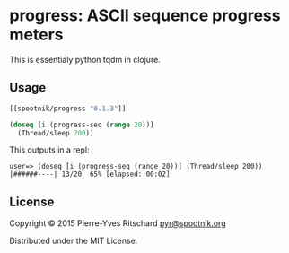 # progress: ASCII sequence progress meters

This is essentialy python tqdm in clojure.

## Usage

```clojure
[[spootnik/progress "0.1.3"]]
```

```clojure
(doseq [i (progress-seq (range 20))]
  (Thread/sleep 200))
```

This outputs in a repl:

```
user=> (doseq [i (progress-seq (range 20))] (Thread/sleep 200))
|######----| 13/20  65% [elapsed: 00:02]
```


## License

Copyright © 2015 Pierre-Yves Ritschard <pyr@spootnik.org>

Distributed under the MIT License.
